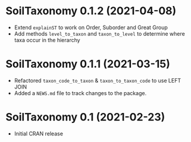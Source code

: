 # SoilTaxonomy 0.1.2 (2021-04-08)
 * Extend `explainST` to work on Order, Suborder and Great Group
 * Add methods `level_to_taxon` and `taxon_to_level` to determine where taxa occur in the hierarchy 

# SoilTaxonomy 0.1.1 (2021-03-15)
 * Refactored `taxon_code_to_taxon` & `taxon_to_taxon_code` to use LEFT JOIN
 * Added a `NEWS.md` file to track changes to the package.

# SoilTaxonomy 0.1 (2021-02-23)
 * Initial CRAN release
